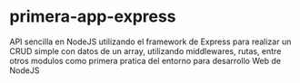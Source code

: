 # primera-app-express

API sencilla en NodeJS utilizando el framework de Express para realizar un CRUD simple con datos de un array,
utilizando middlewares, rutas, entre otros modulos como primera pratica del entorno para desarrollo Web de NodeJS
